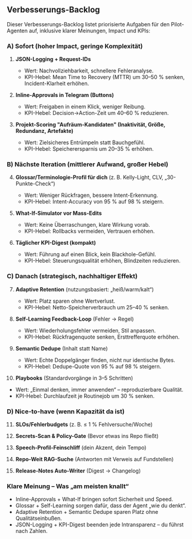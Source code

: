 ## Verbesserungs-Backlog

Dieser Verbesserungs-Backlog listet priorisierte Aufgaben für den Pilot-Agenten auf, inklusive klarer Meinungen, Impact und KPIs:

### A) Sofort (hoher Impact, geringe Komplexität)

1. **JSON-Logging + Request-IDs**
   - Wert: Nachvollziehbarkeit, schnellere Fehleranalyse.
   - KPI-Hebel: Mean Time to Recovery (MTTR) um 30–50 % senken, Incident-Klarheit erhöhen.

2. **Inline-Approvals in Telegram (Buttons)**
   - Wert: Freigaben in einem Klick, weniger Reibung.
   - KPI-Hebel: Decision→Action-Zeit um 40–60 % reduzieren.

3. **Projekt-Scoring "Aufräum-Kandidaten" (Inaktivität, Größe, Redundanz, Artefakte)**
   - Wert: Zielsicheres Entrümpeln statt Bauchgefühl.
   - KPI-Hebel: Speicherersparnis um 20–35 % erhöhen.

### B) Nächste Iteration (mittlerer Aufwand, großer Hebel)

4. **Glossar/Terminologie-Profil für dich** (z. B. Kelly-Light, CLV, „30-Punkte-Check“)
   - Wert: Weniger Rückfragen, bessere Intent-Erkennung.
   - KPI-Hebel: Intent-Accuracy von 95 % auf 98 % steigern.

5. **What-If-Simulator vor Mass-Edits**
   - Wert: Keine Überraschungen, klare Wirkung vorab.
   - KPI-Hebel: Rollbacks vermeiden, Vertrauen erhöhen.

6. **Täglicher KPI-Digest (kompakt)**
   - Wert: Führung auf einen Blick, kein Blackhole-Gefühl.
   - KPI-Hebel: Steuerungsqualität erhöhen, Blindzeiten reduzieren.

### C) Danach (strategisch, nachhaltiger Effekt)

7. **Adaptive Retention** (nutzungsbasiert: „heiß/warm/kalt“)
   - Wert: Platz sparen ohne Wertverlust.
   - KPI-Hebel: Netto-Speicherverbrauch um 25–40 % senken.

8. **Self-Learning Feedback-Loop** (Fehler → Regel)
   - Wert: Wiederholungsfehler vermeiden, Stil anpassen.
   - KPI-Hebel: Rückfragenquote senken, Ersttrefferquote erhöhen.

9. **Semantic Dedupe** (Inhalt statt Name)
   - Wert: Echte Doppelgänger finden, nicht nur identische Bytes.
   - KPI-Hebel: Dedupe-Quote von 95 % auf 98 % steigern.

10. **Playbooks** (Standardvorgänge in 3–5 Schritten)
   - Wert: „Einmal denken, immer anwenden“ – reproduzierbare Qualität.
   - KPI-Hebel: Durchlaufzeit je Routinejob um 30 % senken.

### D) Nice-to-have (wenn Kapazität da ist)

11. **SLOs/Fehlerbudgets** (z. B. ≤ 1 % Fehlversuche/Woche)

12. **Secrets-Scan & Policy-Gate** (Bevor etwas ins Repo fließt)

13. **Speech-Profil-Feinschliff** (dein Akzent, dein Tempo)

14. **Repo-Weit RAG-Suche** (Antworten mit Verweis auf Fundstellen)

15. **Release-Notes Auto-Writer** (Digest → Changelog)


### Klare Meinung – Was „am meisten knallt“

- Inline-Approvals + What-If bringen sofort Sicherheit und Speed.
- Glossar + Self-Learning sorgen dafür, dass der Agent „wie du denkt“.
- Adaptive Retention + Semantic Dedupe sparen Platz ohne Qualitätseinbußen.
- JSON-Logging + KPI-Digest beenden jede Intransparenz – du führst nach Zahlen.
